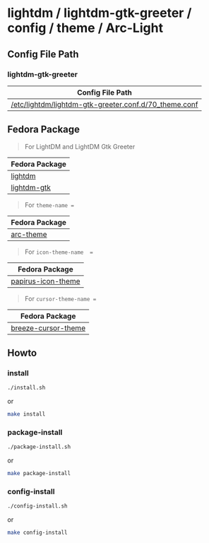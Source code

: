 
# lightdm / lightdm-gtk-greeter / config / theme / Arc-Light




## Config File Path

### lightdm-gtk-greeter

| Config File Path |
| --- |
| [/etc/lightdm/lightdm-gtk-greeter.conf.d/70_theme.conf](./asset/overlay/etc/lightdm/lightdm-gtk-greeter.conf.d/70_theme.conf) |




## Fedora Package

> For LightDM and LightDM Gtk Greeter

| Fedora Package |
| --- |
| [lightdm](https://packages.fedoraproject.org/pkgs/lightdm/lightdm/) |
| [lightdm-gtk](https://packages.fedoraproject.org/pkgs/lightdm-gtk/lightdm-gtk/) |

> For `theme-name =`

| Fedora Package |
| --- |
| [arc-theme](https://packages.fedoraproject.org/pkgs/arc-theme/arc-theme/) |


> For `icon-theme-name  =`

| Fedora Package |
| --- |
| [papirus-icon-theme](https://packages.fedoraproject.org/pkgs/papirus-icon-theme/papirus-icon-theme/) |


> For `cursor-theme-name =`

| Fedora Package |
| --- |
| [breeze-cursor-theme](https://packages.fedoraproject.org/pkgs/plasma-breeze/breeze-cursor-theme/) |




## Howto


### install

``` sh
./install.sh
```

or

``` sh
make install
```


### package-install

``` sh
./package-install.sh
```

or

``` sh
make package-install
```


### config-install

``` sh
./config-install.sh
```

or

``` sh
make config-install
```
